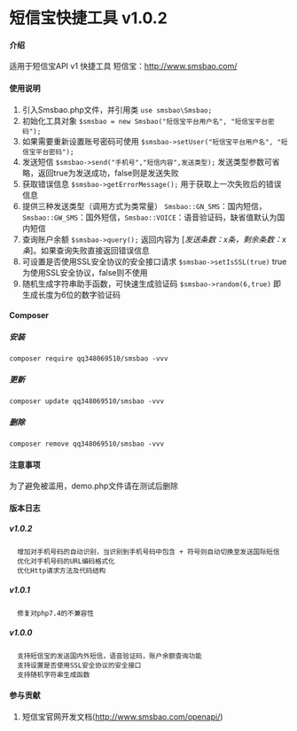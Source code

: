 # 短信宝快捷工具 v1.0.2

#### 介绍
适用于短信宝API v1 快捷工具 短信宝：http://www.smsbao.com/

#### 使用说明

1.  引入Smsbao.php文件，并引用类 `use smsbao\Smsbao;`
2.  初始化工具对象 `$smsbao = new Smsbao("短信宝平台用户名", "短信宝平台密码");`
3.  如果需要重新设置账号密码可使用 `$smsbao->setUser("短信宝平台用户名", "短信宝平台密码");`
4.  发送短信 `$smsbao->send("手机号","短信内容",发送类型);` 发送类型参数可省略，返回true为发送成功，false则是发送失败
5.  获取错误信息 `$smsbao->getErrorMessage();` 用于获取上一次失败后的错误信息
6.  提供三种发送类型（调用方式为类常量） `Smsbao::GN_SMS`：国内短信，`Smsbao::GW_SMS`：国外短信，`Smsbao::VOICE`：语音验证码，缺省值默认为国内短信
7.  查询账户余额 `$smsbao->query();` 返回内容为 [<em>发送条数：x条，剩余条数：x条</em>]。如果查询失败直接返回错误信息
8.  可设置是否使用SSL安全协议的安全接口请求 `$smsbao->setIsSSL(true)` true为使用SSL安全协议，false则不使用
9.  随机生成字符串助手函数，可快速生成验证码 `$smsbao->random(6,true)` 即生成长度为6位的数字验证码

#### Composer
##### 安装
    composer require qq348069510/smsbao -vvv

##### 更新
    composer update qq348069510/smsbao -vvv

##### 删除
    composer remove qq348069510/smsbao -vvv

#### 注意事项
为了避免被滥用，demo.php文件请在测试后删除

#### 版本日志
##### v1.0.2
      增加对手机号码的自动识别，当识别到手机号码中包含 + 符号则自动切换至发送国际短信
      优化对手机号码的URL编码格式化
      优化Http请求方法及代码结构
      
##### v1.0.1
      修复对php7.4的不兼容性
##### v1.0.0
      支持短信宝的发送国内外短信，语音验证码，账户余额查询功能
      支持设置是否使用SSL安全协议的安全接口
      支持随机字符串生成函数

#### 参与贡献

1.  短信宝官网开发文档(http://www.smsbao.com/openapi/)